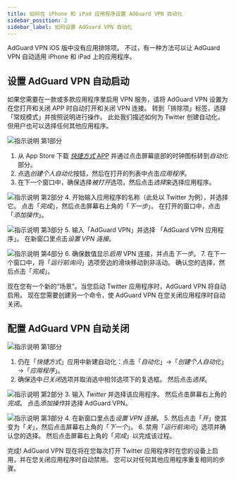 ```yaml
---
title: 如何在 iPhone 和 iPad 应用程序设置 AdGuard VPN 自动化
sidebar_position: 2
sidebar_label: 如何设置 AdGuard VPN 自动化
---
```


AdGuard VPN iOS 版中没有应用排除项。 不过，有一种方法可以让 AdGuard VPN 自动适用 iPhone 和 iPad 上的应用程序。

## 设置 AdGuard VPN 自动启动

如果您需要在一款或多款应用程序里启用 VPN 服务，请将 AdGuard VPN 设置为在您打开和关闭 APP 时自动打开和关闭 VPN 连接。 转到「排除项」标签，选择「常规模式」并按照说明进行操作。 此处我们描述如何为 Twitter 创建自动化，但用户也可以选择任何其他应用程序。

![指示说明 第1部分](https://cdn.adguardvpn.com/public/Adguard/Blog/VPNauto/vpn_on1_en.jpg)

1. 从 App Store 下载 [*快捷方式* APP](https://apps.apple.com/us/app/shortcuts/id915249334) 并通过点击屏幕底部的时钟图标转到*自动化*部分。
2. 点选*创建个人自动化*按钮，然后在打开的列表中点击*应用程序*。
3. 在下一个窗口中，确保选择*被打开*选项，然后点击*选择*来选择应用程序。

![指示说明 第2部分](https://cdn.adguardvpn.com/public/Adguard/Blog/VPNauto/vpn_on2_en.jpg)
4. 开始输入应用程序的名称（此处以 Twitter 为例），并选择它。 点击「*完成*」，然后点击屏幕右上角的「*下一步*」。 在打开的窗口中，点击「*添加操作*」。

![指示说明 第3部分](https://cdn.adguardvpn.com/public/Adguard/Blog/VPNauto/vpn_on3_en.jpg)
5. 输入「AdGuard VPN」并选择 「AdGuard VPN 应用程序」。 在新窗口里点击*设置 VPN 连接*。

![指示说明 第4部分](https://cdn.adguardvpn.com/public/Adguard/Blog/VPNauto/vpn_on4_en.jpg)
6. 确保数值显示*启用* VPN 连接，并点击*下一步*。
7. 在下一个窗口中，将「*运行前询问*」选项旁边的滑块移动到非活动。 确认您的选择，然后点击「*完成*」。

现在您有一个新的“场景”。当您启动 Twitter 应用程序时，AdGuard VPN 将自动启用。 现在您需要创建另一个命令，使 AdGuard VPN 在您关闭应用程序时自动关闭。

## 配置 AdGuard VPN 自动关闭

![指示说明 第1部分](https://cdn.adguardvpn.com/public/Adguard/Blog/VPNauto/vpn_off1_en.jpg)

1. 仍在「*快捷方式*」应用中新建自动化：点击「*自动化*」→「*创建个人自动化*」→「*应用程序*」。
2. 确保选中*已关闭*选项并取消选中相邻选项下的复选框。 然后点击*选择*。

![指示说明 第2部分](https://cdn.adguardvpn.com/public/Adguard/Blog/VPNauto/vpn_off2_en.jpg)
3. 输入 *Twitter* 并选择该应用程序。 然后点击屏幕右上角的*完成*。 点击*添加操作*并选择 AdGuard VPN。

![指示说明 第3部分](https://cdn.adguardvpn.com/public/Adguard/Blog/VPNauto/vpn_off3_en.jpg)
4. 在新窗口里点击*设置 VPN 连接*。
5. 然后点击「*开*」使其变为「*关*」，然后点击屏幕右上角的「*下一个*」。
6. 禁用「*运行前询问*」选项并确认您的选择。 然后点击屏幕右上角的「*完成*」以完成该过程。

完成! AdGuard VPN 现在将在您每次打开 Twitter 应用程序时在您的设备上启用，并在您关闭应用程序时自动禁用。 您可以对任何其他应用程序重复相同的步骤。
